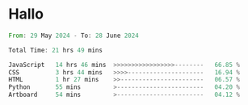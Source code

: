 # Hallo
<!--START_SECTION:waka-->

```rust
From: 29 May 2024 - To: 28 June 2024

Total Time: 21 hrs 49 mins

JavaScript   14 hrs 46 mins  >>>>>>>>>>>>>>>>>--------   66.85 %
CSS          3 hrs 44 mins   >>>>---------------------   16.94 %
HTML         1 hr 27 mins    >>-----------------------   06.57 %
Python       55 mins         >------------------------   04.20 %
Artboard     54 mins         >------------------------   04.12 %
```

<!--END_SECTION:waka-->
